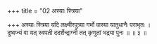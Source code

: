 +++
title = "02 अस्याः स्त्रिया"

+++
अस्याः स्त्रिया यदि लक्ष्मीरपुत्र्या गर्भो वास्या यातुधानैः पराभृतः ।  
दुष्वप्न्यं वा यत् स्वपती ददर्शेन्द्राग्नी तत् कृणुतां भद्रया पुनः ॥ ॥ ३ ॥